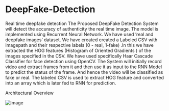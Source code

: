 # DeepFake-Detection
Real time deepfake detection
The Proposed DeepFake Detection System will detect the accuracy of authenticity the real time image.
The model is implemented using Recurrent Neural Network. We have used ’real and deepfake images’
dataset. We have created created a Labeled CSV with imagepath and their respective labels (0 - real,
1-fake) .In this we have extracted the HOG features (Histogram of Oriented Gradients ) of the images
specified in the CSV. We have used specifically Haar Cascade Classifier for face detection using OpenCV.
The System will initially record video and extract frames from it and then use it as input to the RNN
Model to predict the status of the frame. And hence the video will be classified as fake or real. The labeled
CSV is used to extract HOG feature and converted into an array which is later fed to RNN for prediction.

Architectural Overview

![image](https://github.com/user-attachments/assets/f241878c-f934-4008-b578-c6ec28c6a0bd)

